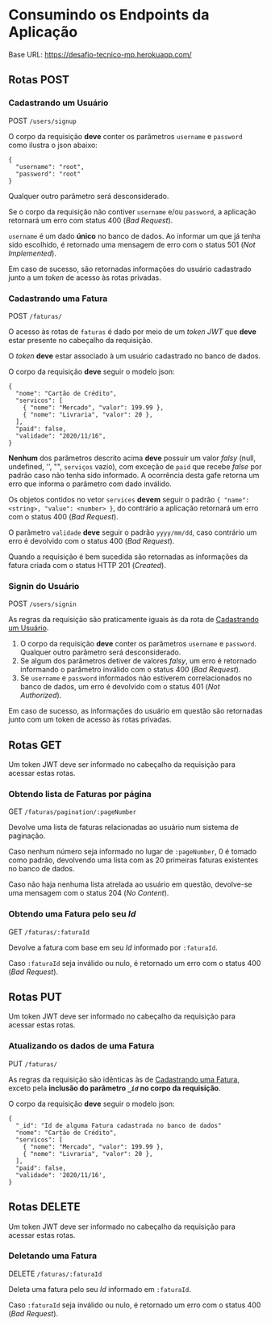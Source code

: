 # Consumindo os Endpoints da Aplicação

Base URL: https://desafio-tecnico-mp.herokuapp.com/

## Rotas POST

<h3 id="cadastrando-um-usuario">Cadastrando um Usuário</h3>

POST `/users/signup`

O corpo da requisição __deve__ conter os parâmetros `username` e `password` como ilustra o json abaixo:

```
{
  "username": "root",
  "password": "root"
}
```

Qualquer outro parâmetro será desconsiderado. 

Se o corpo da requisição não contiver `username` e/ou `password`, a aplicação retornará um erro com status 400 (_Bad Request_).

`username` é um dado __único__ no banco de dados. Ao informar um que já tenha sido escolhido, é retornado uma mensagem de erro com o status 501 (_Not Implemented_).

Em caso de sucesso, são retornadas informações do usuário cadastrado junto a um _token_ de acesso às rotas privadas.

<h3 id="cadastrando-uma-fatura">Cadastrando uma Fatura</h3>

POST `/faturas/`

O acesso às rotas de `faturas` é dado por meio de um _token JWT_ que __deve__ estar presente no cabeçalho da requisição. 

O _token_ __deve__ estar associado à um usuário cadastrado no banco de dados.

O corpo da requisição __deve__ seguir o modelo json:

```
{
  "nome": "Cartão de Crédito",
  "servicos": [
    { "nome": "Mercado", "valor": 199.99 }, 
    { "nome": "Livraria", "valor": 20 }, 
  ],
  "paid": false,
  "validade": "2020/11/16",
}
```

__Nenhum__ dos parâmetros descrito acima __deve__ possuir um valor _falsy_ (null, undefined, '', "", `serviços` vazio), com exceção de `paid` que recebe _false_ por padrão caso não tenha sido informado. A ocorrência desta gafe retorna um erro que informa o parâmetro com dado inválido.

Os objetos contidos no vetor `services` __devem__ seguir o padrão `{ "name": <string>, "value": <number> }`, do contrário a aplicação retornará um erro com o status 400 (_Bad Request_).

O parâmetro `validade` __deve__ seguir o padrão `yyyy/mm/dd`, caso contrário um erro é devolvido com o status 400 (_Bad Request_).

Quando a requisição é bem sucedida são retornadas as informações da fatura criada com o status HTTP 201 (_Created_).

### Signin do Usuário
POST `/users/signin`

As regras da requisição são praticamente iguais às da rota de <a href="#cadastrando-um-usuario">Cadastrando um Usuário</a>.

1. O corpo da requisição __deve__ conter os parâmetros `username` e `password`. Qualquer outro parâmetro será desconsiderado.
2. Se algum dos parâmetros detiver de valores _falsy_, um erro é retornado informando o parâmetro inválido com o status 400 (_Bad Request_).
3. Se `username` e `password` informados não estiverem correlacionados no banco de dados, um erro é devolvido com o status 401 (_Not Authorized_).

Em caso de sucesso, as informações do usuário em questão são retornadas junto com um token de acesso às rotas privadas.
## Rotas GET

Um token JWT deve ser informado no cabeçalho da requisição para acessar estas rotas.

### Obtendo lista de Faturas por página
GET `/faturas/pagination/:pageNumber`

Devolve uma lista de faturas relacionadas ao usuário num sistema de paginação.

Caso nenhum número seja informado no lugar de `:pageNumber`, 0 é tomado como padrão, devolvendo uma lista com as 20 primeiras faturas existentes no banco de dados.

Caso não haja nenhuma lista atrelada ao usuário em questão, devolve-se uma mensagem com o status 204 (_No Content_).

### Obtendo uma Fatura pelo seu _Id_
GET `/faturas/:faturaId`

Devolve a fatura com base em seu _Id_ informado por `:faturaId`.

Caso `:faturaId` seja inválido ou nulo, é retornado um erro com o status 400 (_Bad Request_).

## Rotas PUT

Um token JWT deve ser informado no cabeçalho da requisição para acessar estas rotas.

### Atualizando os dados de uma Fatura
PUT `/faturas/`

As regras da requisição são idênticas às de <a href="cadastrando-uma-fatura">Cadastrando uma Fatura</a>, exceto pela __inclusão do parâmetro _`_id`_ no corpo da requisição__.

O corpo da requisição __deve__ seguir o modelo json:

```
{
  "_id": "Id de alguma Fatura cadastrada no banco de dados"
  "nome": "Cartão de Crédito",
  "servicos": [
    { "nome": "Mercado", "valor": 199.99 }, 
    { "nome": "Livraria", "valor": 20 }, 
  ],
  "paid": false,
  "validade": '2020/11/16',
}
```
## Rotas DELETE

Um token JWT deve ser informado no cabeçalho da requisição para acessar estas rotas.

### Deletando uma Fatura
DELETE `/faturas/:faturaId`

Deleta uma fatura pelo seu _Id_ informado em `:faturaId`.

Caso `:faturaId` seja inválido ou nulo, é retornado um erro com o status 400 (_Bad Request_).
